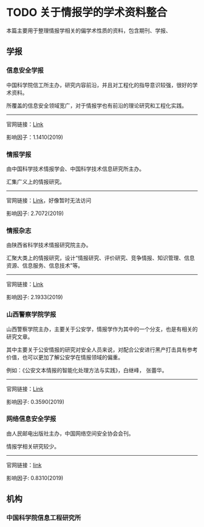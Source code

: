 # TODO 关于情报学的学术资料整合

本篇主要用于整理情报学相关的偏学术性质的资料，包含期刊、学报、

## 学报

### 信息安全学报

中国科学院信工所主办，研究内容前沿，并且对工程化的指导意识较强，很好的学术资料。

所覆盖的信息安全领域宽广，对于情报学也有前沿的理论研究和工程化实践。

---

官网链接：[Link](http://jcs.iie.ac.cn/xxaqxb/ch/index.aspx)

影响因子：1.1410(2019)



### 情报学报

由中国科学技术情报学会、中国科学技术信息研究所主办。

汇集广义上的情报研究。

---

官网链接：[Link](http://qbxb.istic.ac.cn/)，好像暂时无法访问

影响因子: 2.7072(2019)



### 情报杂志

由陕西省科学技术情报研究院主办。

汇聚大类上的情报研究，设计“情报研究、评价研究、竞争情报、知识管理、信息资源、信息服务、信息技术”等。

---

官网链接：[Link](http://www.qbzz.org/)

影响因子: 2.1933(2019) 



### 山西警察学院学报

山西警察学院主办，主要关于公安学，情报学作为其中的一个分支，也是有相关的研究文章。

其中主要关于公安情报的研究对安全人员来说，对配合公安进行黑产打击具有参考价值，也可以更加了解公安学在情报领域的偏重。

例如：《公安文本情报的智能化处理方法与实践》，白继峰， 张蕾华。

---

官网链接：[Link](http://jgsx.chinajournal.net.cn/)

影响因子: 0.3590(2019) 



### 网络信息安全学报

由人民邮电出版社主办，中国网络空间安全协会会刊。

情报学相关研究较少。

---

官网链接：[link](http://www.cjnis.com.cn/)

影响因子: 0.8310(2019) 








## 机构

### 中国科学院信息工程研究所

